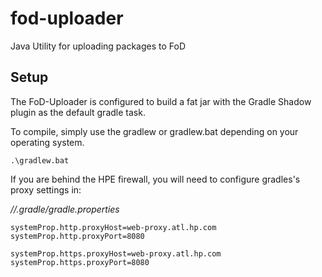 # fod-uploader
Java Utility for uploading packages to FoD

## Setup

The FoD-Uploader is configured to build a fat jar with the Gradle Shadow plugin as the default gradle task.

To compile, simply use the gradlew or gradlew.bat depending on your operating system.

```
.\gradlew.bat
```

If you are behind the HPE firewall, you will need to configure gradles's proxy settings in:

*/<user-directory>/.gradle/gradle.properties*

```
systemProp.http.proxyHost=web-proxy.atl.hp.com
systemProp.http.proxyPort=8080

systemProp.https.proxyHost=web-proxy.atl.hp.com
systemProp.https.proxyPort=8080

```
